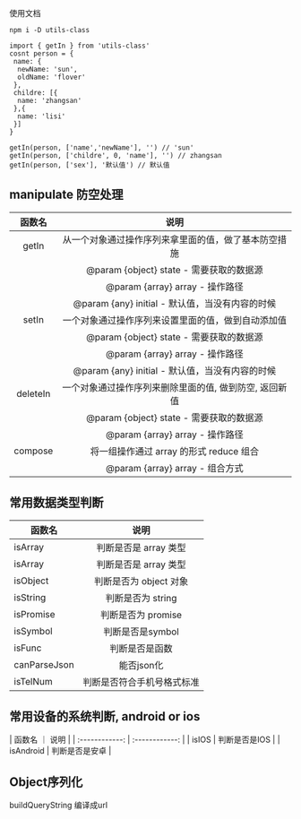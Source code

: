 使用文档
```
npm i -D utils-class

import { getIn } from 'utils-class'
cosnt person = {
 name: {
  newName: 'sun',
  oldName: 'flover'
 },
 childre: [{
  name: 'zhangsan'
 },{
  name: 'lisi'
 }]
}

getIn(person, ['name','newName'], '') // 'sun'
getIn(person, ['childre', 0, 'name'], '') // zhangsan
getIn(person, ['sex'], '默认值') // 默认值

```

## manipulate 防空处理

|  函数名  |                          说明                          |
| :------: | :----------------------------------------------------: |
|  getIn   |  从一个对象通过操作序列来拿里面的值，做了基本防空措施  |
|          |        @param {object} state - 需要获取的数据源        |
|          |            @param {array} array - 操作路径             |
|          |    @param {any} initial - 默认值，当没有内容的时候     |
|  setIn   |   一个对象通过操作序列来设置里面的值，做到自动添加值   |
|          |        @param {object} state - 需要获取的数据源        |
|          |            @param {array} array - 操作路径             |
|          |    @param {any} initial - 默认值，当没有内容的时候     |
| deleteIn | 一个对象通过操作序列来删除里面的值, 做到防空, 返回新值 |
|          |        @param {object} state - 需要获取的数据源        |
|          |            @param {array} array - 操作路径             |
| compose  |        将一组操作通过 array 的形式 reduce 组合         |
|          |            @param {array} array - 组合方式             |
 
## 常用数据类型判断
| 函数名       |            说明            |
| ------------ | :------------------------: |
| isArray      |   判断是否是 array 类型    |
| isArray      |   判断是否是 array 类型    |
| isObject     |   判断是否为 object 对象   |
| isString     |     判断是否为 string      |
| isPromise    |     判断是否为 promise     |
| isSymbol     |      判断是否是symbol      |
| isFunc       |       判断是否是函数       |
| canParseJson |         能否json化         |
| isTelNum     | 判断是否符合手机号格式标准 |

## 常用设备的系统判断, android or ios
| 函数名 ｜ 说明 |
| :------------: | :------------: |
|     isIOS      | 判断是否是IOS  |
|   isAndroid    | 判断是否是安卓 |

## Object序列化
buildQueryString 编译成url


